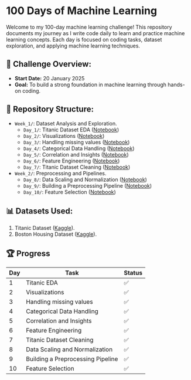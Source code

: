 # 100 Days of Machine Learning

Welcome to my 100-day machine learning challenge! This repository documents my journey as I write code daily to learn and practice machine learning concepts. Each day is focused on coding tasks, dataset exploration, and applying machine learning techniques.

## 🌟 Challenge Overview:
- **Start Date:** 20 January 2025
- **Goal:** To build a strong foundation in machine learning through hands-on coding.

## 📂 Repository Structure:
- `Week_1/`: Dataset Analysis and Exploration.
  - `Day_1/`: Titanic Dataset EDA ([Notebook](1-Day/main.ipynb))
  - `Day_2/`: Visualizations ([Notebook](2-Day/main.ipynb))
  - `Day_3/`: Handling missing values ([Notebook](3-Day/main.ipynb))
  - `Day_4/`: Categorical Data Handling ([Notebook](4-Day/main.ipynb))
  - `Day_5/`: Correlation and Insights ([Notebook](5-Day/main.ipynb))
  - `Day_6/`: Feature Engineering ([Notebook](6-Day/main.ipynb))
  - `Day_7/`: Titanic Dataset Cleaning ([Notebook](7-Day/main.ipynb))
- `Week_2/`: Preprocessing and Pipelines.
  - `Day_8/`: Data Scaling and Normalization ([Notebook](8-Day/main.ipynb))
  - `Day_9/`: Building a Preprocessing Pipeline ([Notebook](9-Day/main.ipynb))
  - `Day_10/`: Feature Selection ([Notebook](10-Day/main.ipynb))

## 📊 Datasets Used:
1. Titanic Dataset ([Kaggle](https://www.kaggle.com/c/titanic)).
2. Boston Housing Dataset ([Kaggle](https://www.kaggle.com/code/prasadperera/the-boston-housing-dataset)).

## 🏆 Progress
| Day | Task                              | Status |
|-----|-----------------------------------|--------|
| 1   | Titanic EDA                       |   ✅   |
| 2   | Visualizations                    |   ✅   |
| 3   | Handling missing values           |   ✅   |
| 4   | Categorical Data Handling         |   ✅   |
| 5   | Correlation and Insights          |   ✅   |
| 6   | Feature Engineering               |   ✅   |
| 7   | Titanic Dataset Cleaning          |   ✅   |
| 8   | Data Scaling and Normalization    |   ✅   |
| 9   | Building a Preprocessing Pipeline |   ✅   |
| 10  | Feature Selection                 |   ✅   |